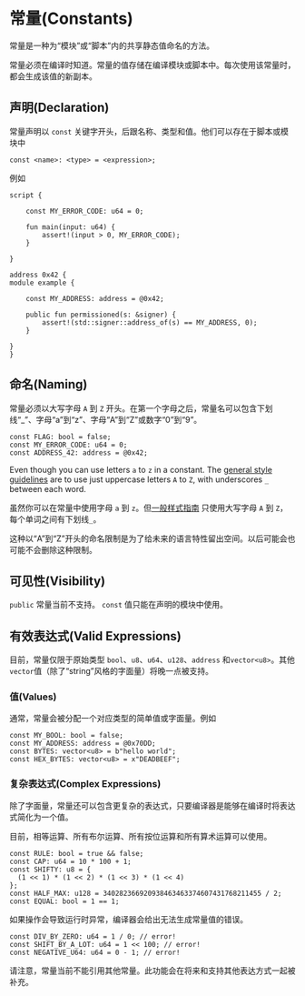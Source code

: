 # 常量(Constants)

常量是一种为“模块”或“脚本”内的共享静态值命名的方法。

常量必须在编译时知道。常量的值存储在编译模块或脚本中。每次使用该常量时，都会生成该值的新副本。

## 声明(Declaration)

常量声明以 `const` 关键字开头，后跟名称、类型和值。他们可以存在于脚本或模块中

```text
const <name>: <type> = <expression>;
```

例如

```move=
script {

    const MY_ERROR_CODE: u64 = 0;

    fun main(input: u64) {
        assert!(input > 0, MY_ERROR_CODE);
    }

}

address 0x42 {
module example {

    const MY_ADDRESS: address = @0x42;

    public fun permissioned(s: &signer) {
        assert!(std::signer::address_of(s) == MY_ADDRESS, 0);
    }

}
}
```

## 命名(Naming)

常量必须以大写字母 `A` 到 `Z` 开头。在第一个字母之后，常量名可以包含下划线“_”、字母“a”到“z”、字母“A”到“Z”或数字“0”到“9”。

```move
const FLAG: bool = false;
const MY_ERROR_CODE: u64 = 0;
const ADDRESS_42: address = @0x42;
```

Even though you can use letters `a` to `z` in a constant. The
[general style guidelines](./coding-conventions.md) are to use just uppercase letters `A` to `Z`,
with underscores `_` between each word.

虽然你可以在常量中使用字母 `a` 到 `z`。但[一般样式指南](./coding-conventions.md) 只使用大写字母 `A` 到 `Z`，每个单词之间有下划线`_`。

这种以“A”到“Z”开头的命名限制是为了给未来的语言特性留出空间。以后可能会也可能不会删除这种限制。

## 可见性(Visibility)

`public` 常量当前不支持。 `const` 值只能在声明的模块中使用。

## 有效表达式(Valid Expressions)

目前，常量仅限于原始类型 `bool`、`u8`、`u64`、`u128`、`address` 和`vector<u8>`。其他`vector`值（除了“string”风格的字面量）将晚一点被支持。

### 值(Values)

通常，常量会被分配一个对应类型的简单值或字面量。例如

```move
const MY_BOOL: bool = false;
const MY_ADDRESS: address = @0x70DD;
const BYTES: vector<u8> = b"hello world";
const HEX_BYTES: vector<u8> = x"DEADBEEF";
```

### 复杂表达式(Complex Expressions)

除了字面量，常量还可以包含更复杂的表达式，只要编译器是能够在编译时将表达式简化为一个值。

目前，相等运算、所有布尔运算、所有按位运算和所有算术运算可以使用。

```move
const RULE: bool = true && false;
const CAP: u64 = 10 * 100 + 1;
const SHIFTY: u8 = {
  (1 << 1) * (1 << 2) * (1 << 3) * (1 << 4)
};
const HALF_MAX: u128 = 340282366920938463463374607431768211455 / 2;
const EQUAL: bool = 1 == 1;
```

如果操作会导致运行时异常，编译器会给出无法生成常量值的错误。

```move
const DIV_BY_ZERO: u64 = 1 / 0; // error!
const SHIFT_BY_A_LOT: u64 = 1 << 100; // error!
const NEGATIVE_U64: u64 = 0 - 1; // error!
```

请注意，常量当前不能引用其他常量。此功能会在将来和支持其他表达方式一起被补充。